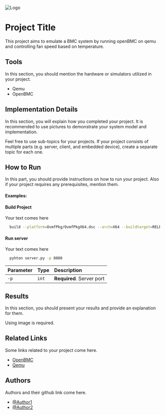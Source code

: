 
![Logo](https://via.placeholder.com/600x150?text=Your+Logo+Here+600x150)


# Project Title

This project aims to emulate a BMC system by running openBMC on qemu and controlling fan speed based on temperature.

## Tools
In this section, you should mention the hardware or simulators utilized in your project.
- Qemu
- OpenBMC


## Implementation Details

In this section, you will explain how you completed your project. It is recommended to use pictures to demonstrate your system model and implementation.


Feel free to use sub-topics for your projects. If your project consists of multiple parts (e.g. server, client, and embedded device), create a separate topic for each one.

## How to Run

In this part, you should provide instructions on how to run your project. Also if your project requires any prerequisites, mention them. 

#### Examples:
#### Build Project
Your text comes here
```bash
  build --platform=OvmfPkg/OvmfPkgX64.dsc --arch=X64 --buildtarget=RELEASE --tagname=GCC5
```

#### Run server
Your text comes here
```bash
  pyhton server.py -p 8080
```

| Parameter | Type     | Description                |
| :-------- | :------- | :------------------------- |
| `-p` | `int` | **Required**. Server port |



## Results
In this section, you should present your results and provide an explanation for them.

Using image is required.

## Related Links
Some links related to your project come here.
 - [OpenBMC](https://github.com/openbmc/openbmc)
 - [Qemu](https://github.com/qemu/qemu)


## Authors
Authors and their github link come here.
- [@Author1](https://github.com/Sharif-University-ESRLab)
- [@Author2](https://github.com/Sharif-University-ESRLab)

